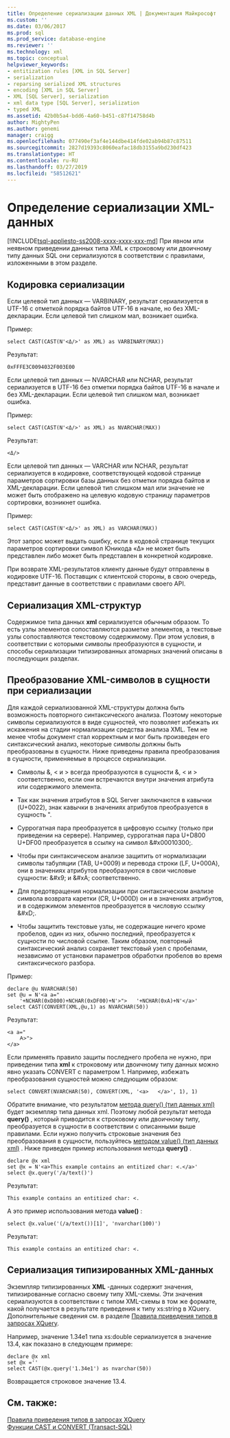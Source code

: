 ```yaml
---
title: Определение сериализации данных XML | Документация Майкрософт
ms.custom: ''
ms.date: 03/06/2017
ms.prod: sql
ms.prod_service: database-engine
ms.reviewer: ''
ms.technology: xml
ms.topic: conceptual
helpviewer_keywords:
- entitization rules [XML in SQL Server]
- serialization
- reparsing serialized XML structures
- encoding [XML in SQL Server]
- XML [SQL Server], serialization
- xml data type [SQL Server], serialization
- typed XML
ms.assetid: 42b0b5a4-bdd6-4a60-b451-c87f14758d4b
author: MightyPen
ms.author: genemi
manager: craigg
ms.openlocfilehash: 077490ef3af4e144dbe414fde02ab94b87c87511
ms.sourcegitcommit: 2827d19393c8060eafac18db3155a9bd230df423
ms.translationtype: HT
ms.contentlocale: ru-RU
ms.lasthandoff: 03/27/2019
ms.locfileid: "58512621"
---
```

# <a name="define-the-serialization-of-xml-data"></a>Определение сериализации XML-данных
[!INCLUDE[tsql-appliesto-ss2008-xxxx-xxxx-xxx-md](../../includes/tsql-appliesto-ss2008-xxxx-xxxx-xxx-md.md)]
  При явном или неявном приведении данных типа XML к строковому или двоичному типу данных SQL они сериализуются в соответствии с правилами, изложенными в этом разделе.  
  
## <a name="serialization-encoding"></a>Кодировка сериализации  
 Если целевой тип данных — VARBINARY, результат сериализуется в UTF-16 с отметкой порядка байтов UTF-16 в начале, но без XML-декларации. Если целевой тип слишком мал, возникает ошибка.  
  
 Пример:  
  
```  
select CAST(CAST(N'<Δ/>' as XML) as VARBINARY(MAX))  
```  
  
 Результат:  
  
```  
0xFFFE3C0094032F003E00  
```  
  
 Если целевой тип данных — NVARCHAR или NCHAR, результат сериализуется в UTF-16 без отметки порядка байтов UTF-16 в начале и без XML-декларации. Если целевой тип слишком мал, возникает ошибка.  
  
 Пример:  
  
```  
select CAST(CAST(N'<Δ/>' as XML) as NVARCHAR(MAX))  
```  
  
 Результат:  
  
```  
<Δ/>  
```  
  
 Если целевой тип данных — VARCHAR или NCHAR, результат сериализуется в кодировке, соответствующей кодовой странице параметров сортировки базы данных без отметки порядка байтов и XML-декларации. Если целевой тип слишком мал или значение не может быть отображено на целевую кодовую страницу параметров сортировки, возникнет ошибка.  
  
 Пример:  
  
```  
select CAST(CAST(N'<Δ/>' as XML) as VARCHAR(MAX))  
```  
  
 Этот запрос может выдать ошибку, если в кодовой странице текущих параметров сортировки символ Юникода «Δ» не может быть представлен либо может быть представлен в конкретной кодировке.  
  
 При возврате XML-результатов клиенту данные будут отправлены в кодировке UTF-16. Поставщик с клиентской стороны, в свою очередь, представит данные в соответствии с правилами своего API.  
  
## <a name="serialization-of-the-xml-structures"></a>Сериализация XML-структур  
 Содержимое типа данных **xml** сериализуется обычным образом. То есть узлы элементов сопоставляются разметке элементов, а текстовые узлы сопоставляются текстовому содержимому. При этом условия, в соответствии с которыми символы преобразуются в сущности, и способы сериализации типизированных атомарных значений описаны в последующих разделах.  
  
## <a name="entitization-of-xml-characters-during-serialization"></a>Преобразование XML-символов в сущности при сериализации  
 Для каждой сериализованной XML-структуры должна быть возможность повторного синтаксического анализа. Поэтому некоторые символы сериализуются в виде сущностей, что позволяет избежать их искажения на стадии нормализации средства анализа XML. Тем не менее чтобы документ стал корректным и мог быть произведен его синтаксический анализ, некоторые символы должны быть преобразованы в сущности. Ниже приведены правила преобразования в сущности, применяемые в процессе сериализации.  
  
-   Символы &, \< и > всегда преобразуются в сущности &amp;, &lt; и &gt; соответственно, если они встречаются внутри значения атрибута или содержимого элемента.  
  
-   Так как значения атрибутов в SQL Server заключаются в кавычки (U+0022), знак кавычки в значениях атрибутов преобразуется в сущность &quot;.  
  
-   Суррогатная пара преобразуется в цифровую ссылку (только при приведении на сервере). Например, суррогатная пара U+D800 U+DF00 преобразуется в ссылку на символ &\#x00010300;.  
  
-   Чтобы при синтаксическом анализе защитить от нормализации символы табуляции (TAB, U+0009) и перевода строки (LF, U+000A), они в значениях атрибутов преобразуются в свои числовые сущности: &\#x9; и &\#xA; соответственно.  
  
-   Для предотвращения нормализации при синтаксическом анализе символа возврата каретки (CR, U+000D) он и в значениях атрибутов, и в содержимом элементов преобразуется в числовую ссылку &\#xD;.  
  
-   Чтобы защитить текстовые узлы, не содержащие ничего кроме пробелов, один из них, обычно последний, преобразуется к сущности по числовой ссылке. Таким образом, повторный синтаксический анализ сохраняет текстовый узел с пробелами, независимо от установки параметров обработки пробелов во время синтаксического разбора.  
  
 Пример:  
  
```  
declare @u NVARCHAR(50)  
set @u = N'<a a="  
    '+NCHAR(0xD800)+NCHAR(0xDF00)+N'>">   '+NCHAR(0xA)+N'</a>'  
select CAST(CONVERT(XML,@u,1) as NVARCHAR(50))  
```  
  
 Результат:  
  
```  
<a a="  
    𐌀>">     
</a>  
```  
  
 Если применять правило защиты последнего пробела не нужно, при приведении типа **xml** к строковому или двоичному типу данных можно явно указать CONVERT с параметром 1. Например, избежать преобразования сущностей можно следующим образом:  
  
```  
select CONVERT(NVARCHAR(50), CONVERT(XML, '<a>   </a>', 1), 1)  
```  
  
 Обратите внимание, что результатом [метода query() (тип данных xml)](../../t-sql/xml/query-method-xml-data-type.md) будет экземпляр типа данных xml. Поэтому любой результат метода **query()** , который приводится к строковому или двоичному типу, преобразуется в сущности в соответствии с описанными выше правилами. Если нужно получить строковые значения без преобразования в сущности, пользуйтесь [методом value() (тип данных xml)](../../t-sql/xml/value-method-xml-data-type.md) . Ниже приведен пример использования метода **query()** .  
  
```  
declare @x xml  
set @x = N'<a>This example contains an entitized char: <.</a>'  
select @x.query('/a/text()')  
```  
  
 Результат:  
  
```  
This example contains an entitized char: <.  
```  
  
 А это пример использования метода **value()** :  
  
```  
select @x.value('(/a/text())[1]', 'nvarchar(100)')  
```  
  
 Результат:  
  
```  
This example contains an entitized char: <.  
```  
  
## <a name="serializing-a-typed-xml-data-type"></a>Сериализация типизированных XML-данных  
 Экземпляр типизированных **XML** -данных содержит значения, типизированные согласно своему типу XML-схемы. Эти значения сериализуются в соответствии с типом XML-схемы в том же формате, какой получается в результате приведения к типу xs:string в XQuery. Дополнительные сведения см. в разделе [Правила приведения типов в запросах XQuery](../../xquery/type-casting-rules-in-xquery.md).  
  
 Например, значение 1.34e1 типа xs:double сериализуется в значение 13.4, как показано в следующем примере:  
  
```  
declare @x xml  
set @x =''  
select CAST(@x.query('1.34e1') as nvarchar(50))  
```  
  
 Возвращается строковое значение 13.4.  
  
## <a name="see-also"></a>См. также:  
 [Правила приведения типов в запросах XQuery](../../xquery/type-casting-rules-in-xquery.md)   
 [Функции CAST и CONVERT (Transact-SQL)](../../t-sql/functions/cast-and-convert-transact-sql.md)  
  
  
